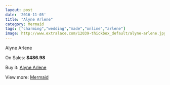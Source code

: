 ```yaml
---
layout: post
date: '2016-11-05'
title: "Alyne Arlene"
category: Mermaid
tags: ["charming","wedding","made","online","arlene"]
image: http://www.extralace.com/12039-thickbox_default/alyne-arlene.jpg
---
```

Alyne Arlene

On Sales: **$486.98**
<a href="https://www.extralace.com/mermaid/5656-alyne-arlene.html"><amp-img layout="responsive" width="600" height="600" src="//www.extralace.com/12039-thickbox_default/alyne-arlene.jpg" alt="Alyne Arlene 0" /></a>
<a href="https://www.extralace.com/mermaid/5656-alyne-arlene.html"><amp-img layout="responsive" width="600" height="600" src="//www.extralace.com/12040-thickbox_default/alyne-arlene.jpg" alt="Alyne Arlene 1" /></a>

Buy it: [Alyne Arlene](https://www.extralace.com/mermaid/5656-alyne-arlene.html "Alyne Arlene")

View more: [Mermaid](https://www.extralace.com/5-mermaid "Mermaid")